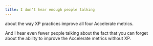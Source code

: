 ```yaml
---
title: I don't hear enough people talking
---
```

about the way XP practices improve all four Accelerate metrics.

And I hear even fewer people talking about the fact that you can forget about the ability to improve the Accelerate metrics without XP.
